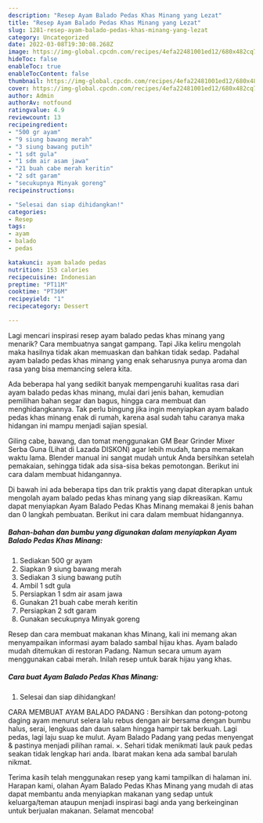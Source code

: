```yaml
---
description: "Resep Ayam Balado Pedas Khas Minang yang Lezat"
title: "Resep Ayam Balado Pedas Khas Minang yang Lezat"
slug: 1281-resep-ayam-balado-pedas-khas-minang-yang-lezat
category: Uncategorized
date: 2022-03-08T19:30:08.268Z
image: https://img-global.cpcdn.com/recipes/4efa22481001ed12/680x482cq70/ayam-balado-pedas-khas-minang-foto-resep-utama.jpg
hideToc: false
enableToc: true
enableTocContent: false
thumbnail: https://img-global.cpcdn.com/recipes/4efa22481001ed12/680x482cq70/ayam-balado-pedas-khas-minang-foto-resep-utama.jpg
cover: https://img-global.cpcdn.com/recipes/4efa22481001ed12/680x482cq70/ayam-balado-pedas-khas-minang-foto-resep-utama.jpg
author: Admin
authorAv: notfound
ratingvalue: 4.9
reviewcount: 13
recipeingredient:
- "500 gr ayam"
- "9 siung bawang merah"
- "3 siung bawang putih"
- "1 sdt gula"
- "1 sdm air asam jawa"
- "21 buah cabe merah keritin"
- "2 sdt garam"
- "secukupnya Minyak goreng"
recipeinstructions:

- "Selesai dan siap dihidangkan!"
categories:
- Resep
tags:
- ayam
- balado
- pedas

katakunci: ayam balado pedas 
nutrition: 153 calories
recipecuisine: Indonesian
preptime: "PT11M"
cooktime: "PT36M"
recipeyield: "1"
recipecategory: Dessert

---
```



Lagi mencari inspirasi resep ayam balado pedas khas minang yang menarik? Cara membuatnya sangat gampang. Tapi Jika keliru mengolah maka hasilnya tidak akan memuaskan dan bahkan tidak sedap. Padahal ayam balado pedas khas minang yang enak seharusnya punya aroma dan rasa yang bisa memancing selera kita.


Ada beberapa hal yang sedikit banyak mempengaruhi kualitas rasa dari ayam balado pedas khas minang, mulai dari jenis bahan, kemudian pemilihan bahan segar dan bagus, hingga cara membuat dan menghidangkannya. Tak perlu bingung jika ingin menyiapkan ayam balado pedas khas minang enak di rumah, karena asal sudah tahu caranya maka hidangan ini mampu menjadi sajian spesial.

Giling cabe, bawang, dan tomat menggunakan GM Bear Grinder Mixer Serba Guna (Lihat di Lazada DISKON) agar lebih mudah, tanpa memakan waktu lama. Blender manual ini sangat mudah untuk Anda bersihkan setelah pemakaian, sehingga tidak ada sisa-sisa bekas pemotongan. Berikut ini cara dalam membuat hidangannya.


Di bawah ini ada beberapa tips dan trik praktis yang dapat diterapkan untuk mengolah ayam balado pedas khas minang yang siap dikreasikan. Kamu dapat menyiapkan Ayam Balado Pedas Khas Minang memakai 8 jenis bahan dan 0 langkah pembuatan. Berikut ini cara dalam membuat hidangannya.

<!--inarticleads1-->

##### Bahan-bahan dan bumbu yang digunakan dalam menyiapkan Ayam Balado Pedas Khas Minang:

1. Sediakan 500 gr ayam
1. Siapkan 9 siung bawang merah
1. Sediakan 3 siung bawang putih
1. Ambil 1 sdt gula
1. Persiapkan 1 sdm air asam jawa
1. Gunakan 21 buah cabe merah keritin
1. Persiapkan 2 sdt garam
1. Gunakan secukupnya Minyak goreng


Resep dan cara membuat makanan khas Minang, kali ini memang akan menyampaikan informasi ayam balado sambal hijau khas. Ayam balado mudah ditemukan di restoran Padang. Namun secara umum ayam menggunakan cabai merah. Inilah resep untuk barak hijau yang khas. 

<!--inarticleads2-->

##### Cara buat Ayam Balado Pedas Khas Minang:


1. Selesai dan siap dihidangkan!

CARA MEMBUAT AYAM BALADO PADANG : Bersihkan dan potong-potong daging ayam menurut selera lalu rebus dengan air bersama dengan bumbu halus, serai, lengkuas dan daun salam hingga hampir tak berkuah. Lagi pedas, lagi laju suap ke mulut. Ayam Balado Padang yang pedas menyengat &amp; pastinya menjadi pilihan ramai. ×. Sehari tidak menikmati lauk pauk pedas seakan tidak lengkap hari anda. Ibarat makan kena ada sambal barulah nikmat. 

Terima kasih telah menggunakan resep yang kami tampilkan di halaman ini. Harapan kami, olahan Ayam Balado Pedas Khas Minang yang mudah di atas dapat membantu anda menyiapkan makanan yang sedap untuk keluarga/teman ataupun menjadi inspirasi bagi anda yang berkeinginan untuk berjualan makanan. Selamat mencoba!
